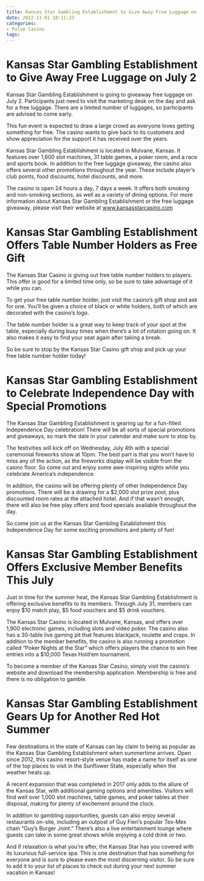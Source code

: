 ```yaml
---
title: Kansas Star Gambling Establishment to Give Away Free Luggage on July 2
date: 2022-11-01 18:11:23
categories:
- Pulse Casino
tags:
---
```



#  Kansas Star Gambling Establishment to Give Away Free Luggage on July 2

Kansas Star Gambling Establishment is going to giveaway free luggage on July 2. Participants just need to visit the marketing desk on the day and ask for a free luggage. There are a limited number of luggages, so participants are advised to come early.

This fun event is expected to draw a large crowd as everyone loves getting something for free. The casino wants to give back to its customers and show appreciation for the support it has received over the years.

Kansas Star Gambling Establishment is located in Mulvane, Kansas. It features over 1,600 slot machines, 31 table games, a poker room, and a race and sports book. In addition to the free luggage giveaway, the casino also offers several other promotions throughout the year. These include player’s club points, food discounts, hotel discounts, and more.

The casino is open 24 hours a day, 7 days a week. It offers both smoking and non-smoking sections, as well as a variety of dining options. For more information about Kansas Star Gambling Establishment or the free luggage giveaway, please visit their website at www.kansasstarcasino.com

#  Kansas Star Gambling Establishment Offers Table Number Holders as Free Gift

The Kansas Star Casino is giving out free table number holders to players. This offer is good for a limited time only, so be sure to take advantage of it while you can.

To get your free table number holder, just visit the casino’s gift shop and ask for one. You’ll be given a choice of black or white holders, both of which are decorated with the casino’s logo.

The table number holder is a great way to keep track of your spot at the table, especially during busy times when there’s a lot of rotation going on. It also makes it easy to find your seat again after taking a break.

So be sure to stop by the Kansas Star Casino gift shop and pick up your free table number holder today!

#  Kansas Star Gambling Establishment to Celebrate Independence Day with Special Promotions

The Kansas Star Gambling Establishment is gearing up for a fun-filled Independence Day celebration! There will be all sorts of special promotions and giveaways, so mark the date in your calendar and make sure to stop by.

The festivities will kick off on Wednesday, July 4th with a special ceremonial fireworks show at 10pm. The best part is that you won’t have to miss any of the action, as the fireworks display will be visible from the casino floor. So come out and enjoy some awe-inspiring sights while you celebrate America’s independence.

In addition, the casino will be offering plenty of other Independence Day promotions. There will be a drawing for a $2,000 slot prize pool, plus discounted room rates at the attached hotel. And if that wasn’t enough, there will also be free play offers and food specials available throughout the day.

So come join us at the Kansas Star Gambling Establishment this Independence Day for some exciting promotions and plenty of fun!

#  Kansas Star Gambling Establishment Offers Exclusive Member Benefits This July

Just in time for the summer heat, the Kansas Star Gambling Establishment is offering exclusive benefits to its members. Through July 31, members can enjoy $10 match play, $5 food vouchers and $5 drink vouchers.

The Kansas Star Casino is located in Mulvane, Kansas, and offers over 1,900 electronic games, including slots and video poker. The casino also has a 30-table live gaming pit that features blackjack, roulette and craps. In addition to the member benefits, the casino is also running a promotion called “Poker Nights at the Star” which offers players the chance to win free entries into a $10,000 Texas Hold’em tournament.

To become a member of the Kansas Star Casino, simply visit the casino’s website and download the membership application. Membership is free and there is no obligation to gamble.

#  Kansas Star Gambling Establishment Gears Up for Another Red Hot Summer

Few destinations in the state of Kansas can lay claim to being as popular as the Kansas Star Gambling Establishment when summertime arrives. Open since 2012, this casino resort-style venue has made a name for itself as one of the top places to visit in the Sunflower State, especially when the weather heats up.

A recent expansion that was completed in 2017 only adds to the allure of the Kansas Star, with additional gaming options and amenities. Visitors will find well over 1,000 slot machines, table games, and poker tables at their disposal, making for plenty of excitement around the clock.

In addition to gambling opportunities, guests can also enjoy several restaurants on-site, including an outpost of Guy Fieri’s popular Tex-Mex chain “Guy’s Burger Joint.” There’s also a live entertainment lounge where guests can take in some great shows while enjoying a cold drink or two.

And if relaxation is what you’re after, the Kansas Star has you covered with its luxurious full-service spa. This is one destination that has something for everyone and is sure to please even the most discerning visitor. So be sure to add it to your list of places to check out during your next summer vacation in Kansas!
